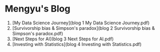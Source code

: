 # Mengyu's Blog


1. [My Data Science Journey](blog 1 My Data Science Journey.pdf)
1. [Survivorship bias & Simpson's paradox](blog 2 Survivorship bias & Simpson's paradox.pdf)
1. [Next Steps for AI](blog 3 Next Steps for AI.pdf)
1. [Investing with Statistics](blog 4 Investing with Statistics.pdf)
